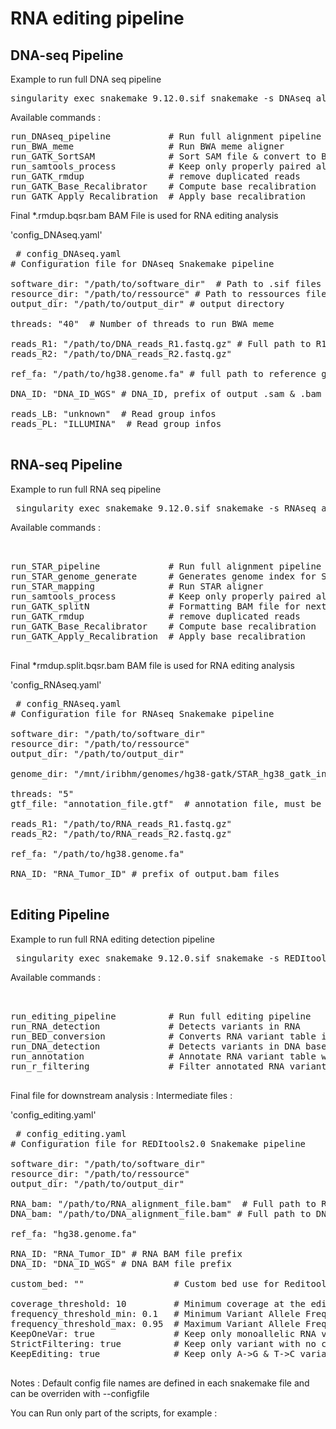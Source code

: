 # RNA editing pipeline


## DNA-seq Pipeline 

Example to run full DNA seq pipeline

<pre>singularity exec snakemake_9.12.0.sif snakemake -s DNAseq_align_pipeline.sf --cores 4 run_DNAseq_pipeline </pre>

Available commands : 

<pre>run_DNAseq_pipeline           # Run full alignment pipeline
run_BWA_meme                  # Run BWA meme aligner
run_GATK_SortSAM              # Sort SAM file & convert to BAM file
run_samtools_process          # Keep only properly paired aligned reads with a quality of ##"####20 
run_GATK_rmdup                # remove duplicated reads
run_GATK_Base_Recalibrator    # Compute base recalibration
run_GATK_Apply_Recalibration  # Apply base recalibration
</pre>

Final *.rmdup.bqsr.bam BAM File is used for RNA editing analysis 
 

'config_DNAseq.yaml' 

<pre> # config_DNAseq.yaml
# Configuration file for DNAseq Snakemake pipeline

software_dir: "/path/to/software_dir"  # Path to .sif files and Rscript 
resource_dir: "/path/to/ressource" # Path to ressources files (GATK ressources files)
output_dir: "/path/to/output_dir" # output directory 

threads: "40"  # Number of threads to run BWA meme

reads_R1: "/path/to/DNA_reads_R1.fastq.gz" # Full path to R1 & R2 fastq files
reads_R2: "/path/to/DNA_reads_R2.fastq.gz"

ref_fa: "/path/to/hg38.genome.fa" # full path to reference genome 

DNA_ID: "DNA_ID_WGS" # DNA_ID, prefix of output .sam & .bam files

reads_LB: "unknown"  # Read group infos 
reads_PL: "ILLUMINA"  # Read group infos 
  
</pre>



## RNA-seq Pipeline 

Example to run full RNA seq pipeline 


<pre> singularity exec snakemake_9.12.0.sif snakemake -s RNAseq_align_pipeline.sf --cores 4 run_STAR_pipeline </pre>


Available commands : 

<pre>  
  
run_STAR_pipeline             # Run full alignment pipeline
run_STAR_genome_generate      # Generates genome index for STAR 
run_STAR_mapping              # Run STAR aligner 
run_samtools_process          # Keep only properly paired aligned reads with a quality of ##"####20
run_GATK_splitN               # Formatting BAM file for next processing steps    
run_GATK_rmdup                # remove duplicated reads
run_GATK_Base_Recalibrator    # Compute base recalibration
run_GATK_Apply_Recalibration  # Apply base recalibration
  
</pre>

Final *rmdup.split.bqsr.bam BAM file is used for RNA editing analysis 


'config_RNAseq.yaml'

<pre> # config_RNAseq.yaml
# Configuration file for RNAseq Snakemake pipeline

software_dir: "/path/to/software_dir"
resource_dir: "/path/to/ressource"
output_dir: "/path/to/output_dir"  

genome_dir: "/mnt/iribhm/genomes/hg38-gatk/STAR_hg38_gatk_index_GTF_TEST/"

threads: "5"
gtf_file: "annotation_file.gtf"  # annotation file, must be located in resource_dir 

reads_R1: "/path/to/RNA_reads_R1.fastq.gz"
reads_R2: "/path/to/RNA_reads_R2.fastq.gz"

ref_fa: "/path/to/hg38.genome.fa"

RNA_ID: "RNA_Tumor_ID" # prefix of output.bam files
  
</pre>  


## Editing Pipeline

Example to run full RNA editing detection pipeline 

<pre> singularity exec snakemake_9.12.0.sif snakemake -s REDItools2_pipeline.sf --cores 4 run_editing_pipeline </pre>

Available commands : 

<pre>  
  
run_editing_pipeline          # Run full editing pipeline
run_RNA_detection             # Detects variants in RNA  
run_BED_conversion            # Converts RNA variant table in BED table for DNA variant detection 
run_DNA_detection             # Detects variants in DNA based on RNA variant positions
run_annotation                # Annotate RNA variant table with DNA variant table    
run_r_filtering               # Filter annotated RNA variant table
 
</pre>


Final file for downstream analysis : 
Intermediate files : 


'config_editing.yaml' 

<pre> # config_editing.yaml
# Configuration file for REDItools2.0 Snakemake pipeline

software_dir: "/path/to/software_dir"
resource_dir: "/path/to/ressource"
output_dir: "/path/to/output_dir"

RNA_bam: "/path/to/RNA_alignment_file.bam"  # Full path to RNA BAM file
DNA_bam: "/path/to/DNA_alignment_file.bam" # Full path to DNA BAM file

ref_fa: "hg38.genome.fa"

RNA_ID: "RNA_Tumor_ID" # RNA BAM file prefix
DNA_ID: "DNA_ID_WGS" # DNA BAM file prefix

custom_bed: ""                 # Custom bed use for Reditools on DNA steps, none by default (generated after)

coverage_threshold: 10         # Minimum coverage at the edited site
frequency_threshold_min: 0.1   # Minimum Variant Allele Frequency
frequency_threshold_max: 0.95  # Maximum Variant Allele Frequency
KeepOneVar: true               # Keep only monoallelic RNA variant (true or false)
StrictFiltering: true          # Keep only variant with no change in DNA corresponding position  (true or false)
KeepEditing: true              # Keep only A->G & T->C variants (true or false)

</pre>   


Notes : 
Default config file names are defined in each snakemake file and can be  overriden with --configfile

You can Run only part of the scripts, for example : 
